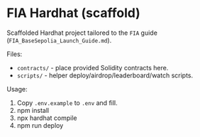 # FIA Hardhat (scaffold)

Scaffolded Hardhat project tailored to the `FIA` guide (`FIA_BaseSepolia_Launch_Guide.md`).

Files:
- `contracts/` - place provided Solidity contracts here.
- `scripts/` - helper deploy/airdrop/leaderboard/watch scripts.

Usage:
1. Copy `.env.example` to `.env` and fill.
2. npm install
3. npx hardhat compile
4. npm run deploy
